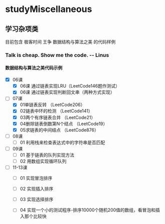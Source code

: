 # studyMiscellaneous
## 学习杂项类

 目前包含 极客时间 王争 数据结构与算法之美 的代码样例
 
 ### Talk is cheap. Show me the code.           -- Linus
 
 #### 数据结构与算法之美代码示例
 - [X] 06课 
     - [X] 06课 通过链表实现LRU（LeetCode146题作测试）
     - [X] 06课 通过链表实现判断回文串（两种方式实现）

 - [ ] 07课 
     - [X] 01单链表反转 （LeetCode206）
     - [X] 02链表中环的检测 （LeetCode141）
     - [X] 03两个有序链表合并 （LeetCode21）
     - [X] 04删除链表倒数第N个结点 （LeetCode19）
     - [X] 05求链表的中间结点 （LeetCode876）
     
 - [ ] 08课 
      - [ ] 01 利用栈来检查表达式中的字符串是否匹配
      
 - [ ] 09课 
      - [ ] 01 基于链表的队列实现方法
      - [ ] 02 用数组实现循环队列
      
  - [ ] 11-13课 
       - [ ] 01 实现冒泡排序
       - [ ] 02 实现插入排序
       - [ ] 03 实现选择排序
       - [ ] 04 实现一个小的测试程序-排序10000个随机200值的数组，看冒泡和插入那个比较快

